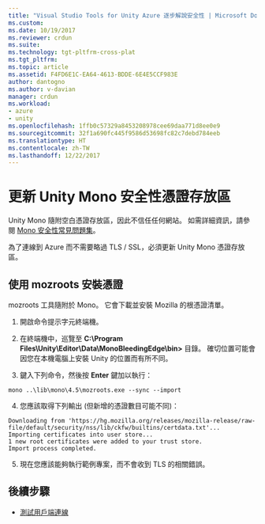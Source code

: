```yaml
---
title: "Visual Studio Tools for Unity Azure 逐步解說安全性 | Microsoft Docs"
ms.custom: 
ms.date: 10/19/2017
ms.reviewer: crdun
ms.suite: 
ms.technology: tgt-pltfrm-cross-plat
ms.tgt_pltfrm: 
ms.topic: article
ms.assetid: F4FD6E1C-EA64-4613-BDDE-6E4E5CCF983E
author: dantogno
ms.author: v-davian
manager: crdun
ms.workload:
- azure
- unity
ms.openlocfilehash: 1ffb0c57329a8453208978cee69daa771d8ee0e9
ms.sourcegitcommit: 32f1a690fc445f9586d53698fc82c7debd784eeb
ms.translationtype: HT
ms.contentlocale: zh-TW
ms.lasthandoff: 12/22/2017
---
```

# <a name="update-unity-mono-security-certificate-store"></a>更新 Unity Mono 安全性憑證存放區

Unity Mono 隨附空白憑證存放區，因此不信任任何網站。 如需詳細資訊，請參閱 [Mono 安全性常見問題集](http://www.mono-project.com/docs/faq/security/)。

為了連線到 Azure 而不需要略過 TLS / SSL，必須更新 Unity Mono 憑證存放區。

## <a name="using-mozroots-to-install-certificates"></a>使用 mozroots 安裝憑證

mozroots 工具隨附於 Mono。 它會下載並安裝 Mozilla 的根憑證清單。

1. 開啟命令提示字元終端機。

2. 在終端機中，巡覽至 **C:\Program Files\Unity\Editor\Data\MonoBleedingEdge\bin>** 目錄。 確切位置可能會因您在本機電腦上安裝 Unity 的位置而有所不同。

3. 鍵入下列命令，然後按 **Enter** 鍵加以執行：

  `mono ..\lib\mono\4.5\mozroots.exe --sync --import`

4. 您應該取得下列輸出 (但新增的憑證數目可能不同)：

  ```
  Downloading from 'https://hg.mozilla.org/releases/mozilla-release/raw-file/default/security/nss/lib/ckfw/builtins/certdata.txt'...
  Importing certificates into user store...
  1 new root certificates were added to your trust store.
  Import process completed.
  ```

5. 現在您應該能夠執行範例專案，而不會收到 TLS 的相關錯誤。

## <a name="next-step"></a>後續步驟

* [測試用戶端連線](visual-studio-tools-for-unity-azure-connection.md)
